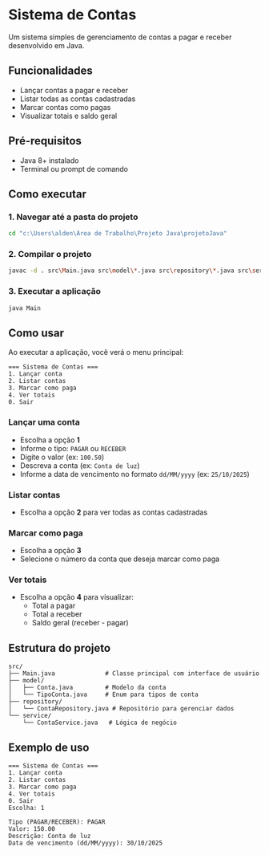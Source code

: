 # Sistema de Contas

Um sistema simples de gerenciamento de contas a pagar e receber desenvolvido em Java.

## Funcionalidades

- Lançar contas a pagar e receber
- Listar todas as contas cadastradas
- Marcar contas como pagas
- Visualizar totais e saldo geral

## Pré-requisitos

- Java 8+ instalado
- Terminal ou prompt de comando

## Como executar

### 1. Navegar até a pasta do projeto
```bash
cd "c:\Users\alden\Área de Trabalho\Projeto Java\projetoJava"
```

### 2. Compilar o projeto
```bash
javac -d . src\Main.java src\model\*.java src\repository\*.java src\service\*.java
```

### 3. Executar a aplicação
```bash
java Main
```

## Como usar

Ao executar a aplicação, você verá o menu principal:

```
=== Sistema de Contas ===
1. Lançar conta
2. Listar contas
3. Marcar como paga
4. Ver totais
0. Sair
```

### Lançar uma conta
- Escolha a opção **1**
- Informe o tipo: `PAGAR` ou `RECEBER`
- Digite o valor (ex: `100.50`)
- Descreva a conta (ex: `Conta de luz`)
- Informe a data de vencimento no formato `dd/MM/yyyy` (ex: `25/10/2025`)

### Listar contas
- Escolha a opção **2** para ver todas as contas cadastradas

### Marcar como paga
- Escolha a opção **3**
- Selecione o número da conta que deseja marcar como paga

### Ver totais
- Escolha a opção **4** para visualizar:
  - Total a pagar
  - Total a receber
  - Saldo geral (receber - pagar)

## Estrutura do projeto

```
src/
├── Main.java              # Classe principal com interface de usuário
├── model/
│   ├── Conta.java         # Modelo da conta
│   └── TipoConta.java     # Enum para tipos de conta
├── repository/
│   └── ContaRepository.java # Repositório para gerenciar dados
└── service/
    └── ContaService.java   # Lógica de negócio
```

## Exemplo de uso

```
=== Sistema de Contas ===
1. Lançar conta
2. Listar contas
3. Marcar como paga
4. Ver totais
0. Sair
Escolha: 1

Tipo (PAGAR/RECEBER): PAGAR
Valor: 150.00
Descrição: Conta de luz
Data de vencimento (dd/MM/yyyy): 30/10/2025
```